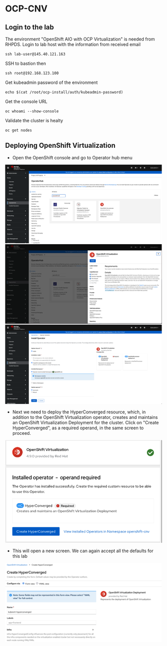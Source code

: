 # OCP-CNV

## Login to the lab

The environment "OpenShift AIO with OCP Virtualization" is needed from RHPDS.
Login to lab host with the information from received email

```
ssh lab-user@145.40.121.163
```

SSH to bastion then

```
ssh root@192.168.123.100
```

Get kubeadmin password of the environment

```
echo $(cat /root/ocp-install/auth/kubeadmin-password)
```

Get the console URL

```
oc whoami --show-console
```

Validate the cluster is healty

```
oc get nodes
```

## Deploying OpenShift Virtualization

- Open the OpenShift console and go to Operator hub menu

![This is an image](images/1.png)
![This is an image](images/2.png)
![This is an image](images/3.png)

- Next we need to deploy the HyperConverged resource, which, in addition to the OpenShift Virtualization operator, creates and maintains an OpenShift Virtualization Deployment for the cluster. Click on "Create HyperConverged", as a required operand, in the same screen to proceed.

![This is an image](images/4.png)

- This will open a new screen. We can again accept all the defaults for this lab

![This is an image](images/5.png)
